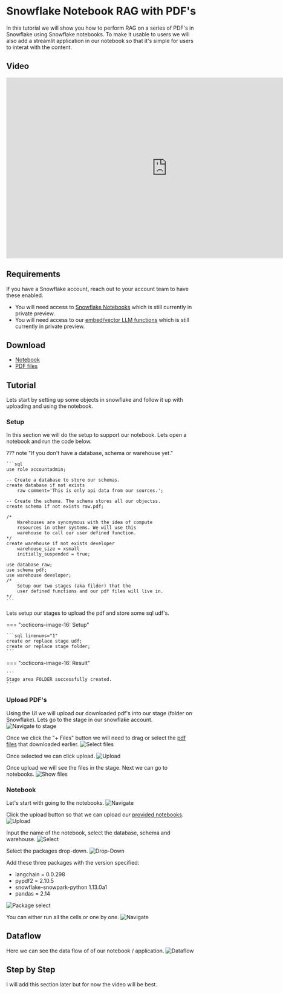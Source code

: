 # Snowflake Notebook RAG with PDF's
In this tutorial we will show you how to perform RAG on a series of PDF's in Snowflake using Snowflake notebooks. To make it usable to users we will also add a streamlit application in our notebook so that it's simple for users to interat with the content.

## Video
<iframe width="850px" height="478px" src="https://www.youtube.com/embed/SZAAIAl31UI?si=UK4jA8fDrbm2vlFi" style="display:block;" title="YouTube video player" frameborder="0" allow="accelerometer; autoplay; clipboard-write; encrypted-media; gyroscope; picture-in-picture; web-share" allowfullscreen></iframe>

## Requirements
If you have a Snowflake account, reach out to your account team to have these enabled.  

- You will need access to [Snowflake Notebooks](https://docs.snowflake.com/LIMITEDACCESS/snowsight-notebooks/ui-snowsight-notebooks-about) which is still currently in private preview.  
- You will need access to our [embed/vector LLM functions](https://docs.snowflake.com/LIMITEDACCESS/vector-data-type) which is still currently in private preview.  

## Download
- [Notebook](https://sfc-gh-dwilczak.github.io/tutorials/snowflake/notebooks/RAG/pdf/data/notebook.ipynb)
- [PDF files](https://sfc-gh-dwilczak.github.io/tutorials/snowflake/notebooks/RAG/pdf/data/pdfs.zip)

## Tutorial
Lets start by setting up some objects in snowflake and follow it up with uploading and using the notebook.

### Setup
In this section we will do the setup to support our notebook. Lets open a notebook and run the code below.

??? note "If you don't have a database, schema or warehouse yet."

    ```sql
    use role accountadmin;
    
    -- Create a database to store our schemas.
    create database if not exists 
        raw comment='This is only api data from our sources.';

    -- Create the schema. The schema stores all our objectss.
    create schema if not exists raw.pdf;

    /*
        Warehouses are synonymous with the idea of compute
        resources in other systems. We will use this
        warehouse to call our user defined function.
    */
    create warehouse if not exists developer 
        warehouse_size = xsmall
        initially_suspended = true;

    use database raw;
    use schema pdf;
    use warehouse developer;
    /*
        Setup our two stages (aka filder) that the
        user defined functions and our pdf files will live in.
    */
    ```

Lets setup our stages to upload the pdf and store some sql udf's.

=== ":octicons-image-16: Setup"

    ```sql linenums="1"
    create or replace stage udf;
    create or replace stage folder;
    ```

=== ":octicons-image-16: Result"

    ```
    Stage area FOLDER successfully created. 
    ```


### Upload PDF's
Using the UI we will upload our downloaded pdf's into our stage (folder on Snowflake). Lets go to the stage in our snowflake account.
![Navigate to stage](images/10.png)

Once we click the "+ Files" button we will need to drag or select the [pdf files](https://sfc-gh-dwilczak.github.io/tutorials/snowflake/notebooks/RAG/pdf/data/pdfs.zip) that downloaded earlier.
![Select files](images/11.png)

Once selected we can click upload.
![Upload](images/12.png)

Once upload we will see the files in the stage. Next we can go to notebooks.
![Show files](images/13.png)

### Notebook
Let's start with going to the notebooks.
![Navigate](images/01.png)

Click the upload button so that we can upload our [provided notebooks]().
![Upload](images/02.png)

Input the name of the notebook, select the database, schema and warehouse.
![Select](images/03.png)

Select the packages drop-down.
![Drop-Down](images/04.png)

Add these three packages with the version specified:  

- langchain  = 0.0.298
- pypdf2 = 2.10.5
- snowflake-snowpark-python 1.13.0a1  
- pandas = 2.14

![Package select](images/05.png)

You can either run all the cells or one by one.
![Navigate](images/06.png)

## Dataflow
Here we can see the data flow of of our notebook / application.
![Dataflow](images/07.png)

## Step by Step
I will add this section later but for now the video will be best. 

